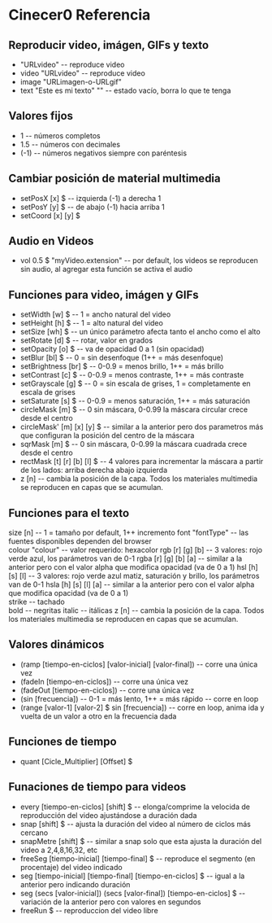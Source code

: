 # Cinecer0 Referencia

## Reproducir video, imágen, GIFs y texto

+ "URLvideo" -- reproduce video
+ video "URLvideo" -- reproduce video 
+ image "URLimagen-o-URLgif"  
+ text "Este es mi texto" 
"" -- estado vacío, borra lo que te tenga 

## Valores fijos

+ 1 -- números completos  
+ 1.5 -- números con decimales 
+ (-1) -- números negativos siempre con paréntesis

## Cambiar posición de material multimedia

+ setPosX [x] $ -- izquierda (-1) a derecha 1  
+ setPosY [y] $ -- de abajo (-1) hacia arriba 1  
+ setCoord [x] [y] $

## Audio en Videos

+ vol 0.5 $ "myVideo.extension" -- por default, los videos se reproducen sin audio, al agregar esta función se activa el audio  

## Funciones para video, imágen y GIFs

+ setWidth [w] $ -- 1 = ancho natural del video
+ setHeight [h] $ -- 1 = alto natural del video  
+ setSize [wh] $ -- un único parámetro afecta tanto el ancho como el alto 
+ setRotate [d] $ -- rotar, valor en grados  
+ setOpacity [o] $ -- va de opacidad 0 a 1 (sin opacidad)  
+ setBlur [bl] $ -- 0 = sin desenfoque (1++ = más desenfoque)  
+ setBrightness [br] $ --  0-0.9 = menos brillo, 1++ = más brillo  
+ setContrast [c] $ -- 0-0.9 = menos contraste, 1++ = más contraste  
+ setGrayscale [g] $ -- 0 = sin escala de grises, 1 = completamente en escala de grises  
+ setSaturate [s] $ -- 0-0.9 = menos saturación, 1++ = más saturación
+ circleMask [m] $ -- 0 sin máscara, 0-0.99 la máscara circular crece desde el centro  
+ circleMask' [m] [x] [y] $ -- similar a la anterior pero dos parametros más que configuran la posición del centro de la máscara
+ sqrMask [m] $ -- 0 sin máscara, 0-0.99 la máscara cuadrada crece desde el centro   
+ rectMask [t] [r] [b] [l] $ -- 4 valores para incrementar la máscara a partir de los lados: arriba derecha abajo izquierda 
+ z [n] -- cambia la posición de la capa. Todos los materiales multimedia se reproducen en capas que se acumulan.  

## Funciones para el texto

size [n] -- 1 = tamaño por default, 1++ incremento 
font "fontType" -- las fuentes disponibles dependen del browser  
colour "colour" -- valor requerido: hexacolor
rgb [r] [g] [b] -- 3 valores: rojo verde azul, los parámetros van de 0-1
rgba [r] [g] [b] [a] -- similar a la anterior pero con el valor alpha que modifica opacidad (va de 0 a 1) 
hsl [h] [s] [l] -- 3 valores: rojo verde azul matiz, saturación y brillo, los parámetros van de 0-1
hsla [h] [s] [l] [a] -- similar a la anterior pero con el valor alpha que modifica opacidad (va de 0 a 1)  
strike -- tachado  
bold -- negritas 
italic -- itálicas 
z [n] -- cambia la posición de la capa. Todos los materiales multimedia se reproducen en capas que se acumulan. 

## Valores dinámicos

+ (ramp [tiempo-en-ciclos] [valor-inicial] [valor-final]) -- corre una única vez
+ (fadeIn [tiempo-en-ciclos]) -- corre una única vez
+ (fadeOut [tiempo-en-ciclos]) -- corre una única vez 
+ (sin [frecuencia]) -- 0-1 = más lento, 1++ = más rápido -- corre en loop
+ (range [valor-1] [valor-2] $ sin [frecuencia]) -- corre en loop, anima ida y vuelta de un valor a otro en la frecuencia dada

## Funciones de tiempo

+ quant [Cicle_Multiplier] [Offset] $

## Funaciones de tiempo para videos

+ every [tiempo-en-ciclos] [shift] $ -- elonga/comprime la velocida de reproducción del video ajustándose a duración dada
+ snap [shift] $ -- ajusta la duración del video al número de ciclos más cercano
+ snapMetre [shift] $ -- similar a snap solo que esta ajusta la duración del video a 2,4,8,16,32, etc
+ freeSeg [tiempo-inicial] [tiempo-final] $ -- reproduce el segmento (en procentaje) del video indicado
+ seg [tiempo-inicial] [tiempo-final] [tiempo-en-ciclos] $ -- igual a la anterior pero indicando duración
+ seg (secs [valor-inicial]) (secs [valor-final]) [tiempo-en-ciclos] $ -- variación de la anterior pero con valores en segundos
+ freeRun $ -- reproduccion del video libre
